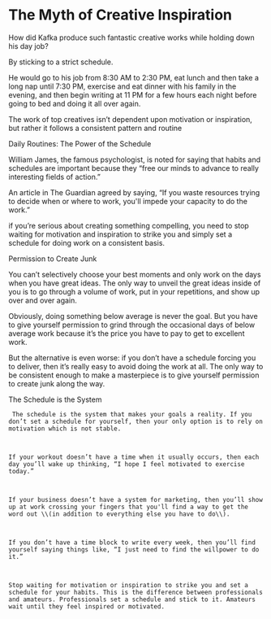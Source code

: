 # The Myth of Creative Inspiration

How did Kafka produce such fantastic creative works while holding down his day job?

By sticking to a strict schedule.

He would go to his job from 8:30 AM to 2:30 PM, eat lunch and then take a long nap until 7:30 PM, exercise and eat dinner with his family in the evening, and then begin writing at 11 PM for a few hours each night before going to bed and doing it all over again.

The work of top creatives isn’t dependent upon motivation or inspiration, but rather it follows a consistent pattern and routine

Daily Routines: The Power of the Schedule

William James, the famous psychologist, is noted for saying that habits and schedules are important because they “free our minds to advance to really interesting fields of action.”

An article in The Guardian agreed by saying, “If you waste resources trying to decide when or where to work, you'll impede your capacity to do the work.”

if you’re serious about creating something compelling, you need to stop waiting for motivation and inspiration to strike you and simply set a schedule for doing work on a consistent basis.

Permission to Create Junk

You can’t selectively choose your best moments and only work on the days when you have great ideas. The only way to unveil the great ideas inside of you is to go through a volume of work, put in your repetitions, and show up over and over again.







Obviously, doing something below average is never the goal. But you have to give yourself permission to grind through the occasional days of below average work because it’s the price you have to pay to get to excellent work.







But the alternative is even worse: if you don’t have a schedule forcing you to deliver, then it’s really easy to avoid doing the work at all. The only way to be consistent enough to make a masterpiece is to give yourself permission to create junk along the way.

The Schedule is the System

```
 The schedule is the system that makes your goals a reality. If you don’t set a schedule for yourself, then your only option is to rely on motivation which is not stable.



If your workout doesn’t have a time when it usually occurs, then each day you’ll wake up thinking, “I hope I feel motivated to exercise today.”



If your business doesn’t have a system for marketing, then you’ll show up at work crossing your fingers that you'll find a way to get the word out \\(in addition to everything else you have to do\\).



If you don’t have a time block to write every week, then you’ll find yourself saying things like, “I just need to find the willpower to do it.”



Stop waiting for motivation or inspiration to strike you and set a schedule for your habits. This is the difference between professionals and amateurs. Professionals set a schedule and stick to it. Amateurs wait until they feel inspired or motivated.
```



